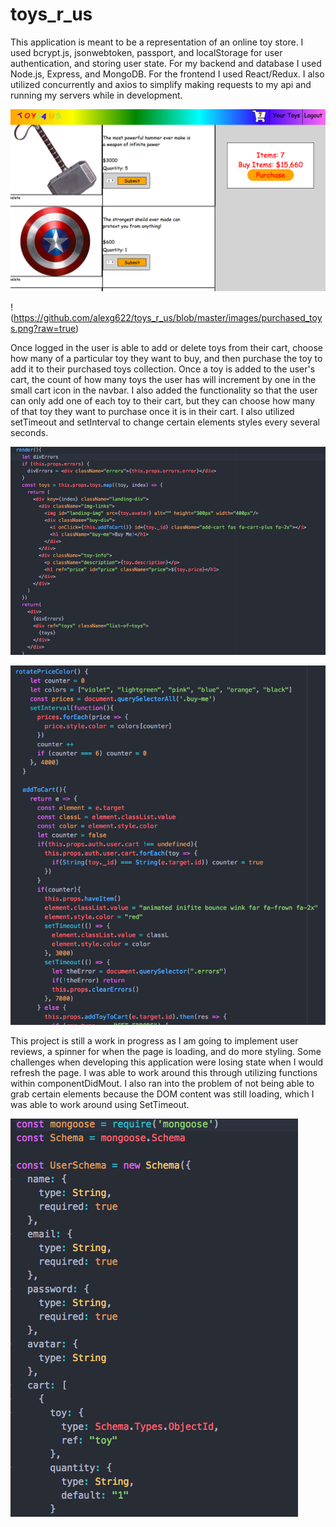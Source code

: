 # toys_r_us

This application is meant to be a representation of an online toy store. I used bcrypt.js, jsonwebtoken, passport, and localStorage for user authentication, and storing user state. For my backend and database I used Node.js, Express, and MongoDB. For the frontend I used React/Redux. I also utilized concurrently and axios to simplify making requests to my api and running my servers while in development.

![](https://github.com/alexg622/toys_r_us/blob/master/images/cart.png?raw=true)

!(https://github.com/alexg622/toys_r_us/blob/master/images/purchased_toys.png?raw=true)

Once logged in the user is able to add or delete toys from their cart, choose how many of a particular toy they want to buy, and then purchase the toy to add it to their purchased toys collection. Once a toy is added to the user's cart, the count of how many toys the user has will increment by one in the small cart icon in the navbar. I also added the functionality so that the user can only add one of each toy to their cart, but they can choose how many of that toy they want to purchase once it is in their cart. I also utilized setTimeout and setInterval to change certain elements styles every several seconds.

![](https://github.com/alexg622/toys_r_us/blob/master/images/render_user_cart_code.png?raw=true)

![](https://github.com/alexg622/toys_r_us/blob/master/images/user_cart_code.png?raw=true)

This project is still a work in progress as I am going to implement user reviews, a spinner for when the page is loading, and do more styling. Some challenges when developing this application were losing state when I would refresh the page. I was able to work around this through utilizing functions within componentDidMout. I also ran into the problem of not being able to grab certain elements because the DOM content was still loading, which I was able to work around using SetTimeout.  

![](https://github.com/alexg622/toys_r_us/blob/master/images/user_model.png?raw=true)
